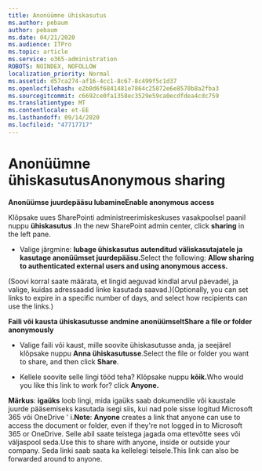 ```yaml
---
title: Anonüümne ühiskasutus
ms.author: pebaum
author: pebaum
ms.date: 04/21/2020
ms.audience: ITPro
ms.topic: article
ms.service: o365-administration
ROBOTS: NOINDEX, NOFOLLOW
localization_priority: Normal
ms.assetid: d57ca274-af16-4cc1-8c67-8c499f5c1d37
ms.openlocfilehash: e2b0d6f6841481e7864c25872e6e8570b8a2fba3
ms.sourcegitcommit: c6692ce0fa1358ec3529e59ca0ecdfdea4cdc759
ms.translationtype: MT
ms.contentlocale: et-EE
ms.lasthandoff: 09/14/2020
ms.locfileid: "47717717"
---
```

# <a name="anonymous-sharing"></a><span data-ttu-id="3134b-102">Anonüümne ühiskasutus</span><span class="sxs-lookup"><span data-stu-id="3134b-102">Anonymous sharing</span></span>

 <span data-ttu-id="3134b-103">**Anonüümse juurdepääsu lubamine**</span><span class="sxs-lookup"><span data-stu-id="3134b-103">**Enable anonymous access**</span></span>
  
<span data-ttu-id="3134b-104">Klõpsake uues SharePointi administreerimiskeskuses vasakpoolsel paanil nuppu **ühiskasutus** .</span><span class="sxs-lookup"><span data-stu-id="3134b-104">In the new SharePoint admin center, click **sharing** in the left pane.</span></span> 
  
- <span data-ttu-id="3134b-105">Valige järgmine: **lubage ühiskasutus autenditud väliskasutajatele ja kasutage anonüümset juurdepääsu.**</span><span class="sxs-lookup"><span data-stu-id="3134b-105">Select the following: **Allow sharing to authenticated external users and using anonymous access.**</span></span>
  
<span data-ttu-id="3134b-106">(Soovi korral saate määrata, et lingid aeguvad kindlal arvul päevadel, ja valige, kuidas adressaadid linke kasutada saavad.)</span><span class="sxs-lookup"><span data-stu-id="3134b-106">(Optionally, you can set links to expire in a specific number of days, and select how recipients can use the links.)</span></span>
    
 <span data-ttu-id="3134b-107">**Faili või kausta ühiskasutusse andmine anonüümselt**</span><span class="sxs-lookup"><span data-stu-id="3134b-107">**Share a file or folder anonymously**</span></span>
  
- <span data-ttu-id="3134b-108">Valige faili või kaust, mille soovite ühiskasutusse anda, ja seejärel klõpsake nuppu **Anna ühiskasutusse**.</span><span class="sxs-lookup"><span data-stu-id="3134b-108">Select the file or folder you want to share, and then click **Share**.</span></span> 
    
- <span data-ttu-id="3134b-109">Kellele soovite selle lingi tööd teha? Klõpsake nuppu **kõik.**</span><span class="sxs-lookup"><span data-stu-id="3134b-109">Who would you like this link to work for? click **Anyone.**</span></span>
  
 <span data-ttu-id="3134b-110">**Märkus**: **igaüks** loob lingi, mida igaüks saab dokumendile või kaustale juurde pääsemiseks kasutada isegi siis, kui nad pole sisse logitud Microsoft 365 või OneDrive ' i.</span><span class="sxs-lookup"><span data-stu-id="3134b-110">**Note**: **Anyone** creates a link that anyone can use to access the document or folder, even if they're not logged in to Microsoft 365 or OneDrive.</span></span> <span data-ttu-id="3134b-111">Selle abil saate teistega jagada oma ettevõtte sees või väljaspool seda.</span><span class="sxs-lookup"><span data-stu-id="3134b-111">Use this to share with anyone, inside or outside your company.</span></span> <span data-ttu-id="3134b-112">Seda linki saab saata ka kellelegi teisele.</span><span class="sxs-lookup"><span data-stu-id="3134b-112">This link can also be forwarded around to anyone.</span></span> 
    

